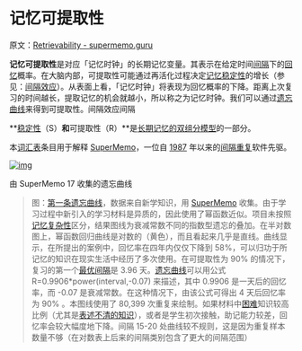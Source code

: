 # 记忆可提取性

原文：[Retrievability - supermemo.guru](https://supermemo.guru/wiki/Retrievability)

**记忆可提取性**是对应「记忆时钟」的长期记忆变量。其表示在给定时间[间隔](https://supermemo.guru/wiki/Interval)下的[回忆](https://supermemo.guru/wiki/Recall)概率。在大脑内部，可提取性可能通过再活化过程决定[记忆稳定性](https://supermemo.guru/wiki/Stability)的增长（参见：[间隔效应](https://supermemo.guru/wiki/Spacing_effect)）。从表面上看，「记忆时钟」将表现为回忆概率的下降。距离上次复习的时间越长，提取记忆的机会就越小，所以称之为记忆时钟。我们可以通过[遗忘曲线](https://supermemo.guru/wiki/Forgetting_curve)来得到可提取性。间隔效应间隔

**[稳定性](https://supermemo.guru/wiki/Stability)（S）**和**可提取性（R）**是[长期记忆的双组分模型](https://supermemo.guru/wiki/Two_component_model_of_long-term_memory)的一部分。

本[词汇表](https://supermemo.guru/wiki/Glossary)条目用于解释 [SuperMemo](https://supermemo.guru/wiki/SuperMemo_Guru)，一位自 [1987](https://supermemo.guru/wiki/History_of_spaced_repetition_(print)) 年以来的[间隔重复](https://supermemo.guru/wiki/Spaced_repetition)软件先驱。

[![img](https://supermemo.guru/images/thumb/5/5a/Forgettingcurve.jpg/600px-Forgettingcurve.jpg)](https://supermemo.guru/wiki/File:Forgettingcurve.jpg)

由 SuperMemo 17 收集的遗忘曲线

> 图：[第一条遗忘曲线](https://supermemo.guru/wiki/First_forgetting_curve)，数据来自新学知识，用 [SuperMemo](https://supermemo.guru/wiki/SuperMemo) 收集。由于学习过程中新引入的学习材料是异质的，因此使用了幂函数近似。项目未按照[记忆复杂性](https://supermemo.guru/wiki/Memory_complexity)区分，结果图线为衰减常数不同的指数型遗忘的叠加。在半对数图上，幂函数回归曲线是对数的（黄色），而且看起来几乎是直线。曲线显示，在所提出的案例中，回忆率在四年内仅仅下降到 58%，可以归功于所记忆的知识在现实生活中经历了多次使用。在可提取性为 90% 的情况下，复习的第一个[最优间隔](https://supermemo.guru/wiki/Optimum_interval)是 3.96 天。[遗忘曲线](https://supermemo.guru/wiki/Forgetting_curve)可以用公式 R=0.9906\*power(interval,-0.07) 来描述，其中 0.9906 是一天后的回忆率，而 -0.07 是衰减常数。在这种情况下，由该公式可得出 4 天后回忆率为 90% 。本图线使用了 80,399 次重复来绘制。如果材料中[困难](https://supermemo.guru/wiki/Memory_complexity)知识较高比例（尤其是[表述不清的知识](https://supermemo.guru/wiki/20_rules)），或者是学生初次接触，助记能力较差，回忆率会较大幅度地下降。间隔 15-20 处曲线较不规则，这是因为重复样本数量不够（在对数表上后来的间隔类别包含了更大的间隔范围）